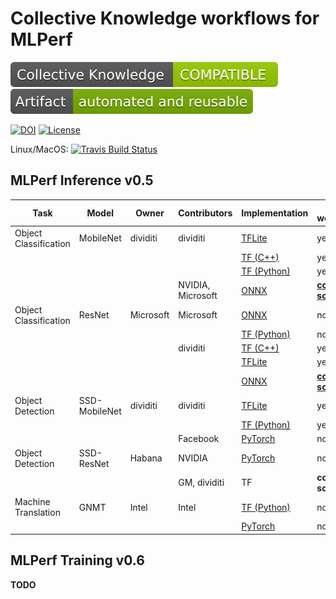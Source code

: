 # Collective Knowledge workflows for MLPerf

[![compatibility](https://github.com/ctuning/ck-guide-images/blob/master/ck-compatible.svg)](https://github.com/ctuning/ck)
[![automation](https://github.com/ctuning/ck-guide-images/blob/master/ck-artifact-automated-and-reusable.svg)](http://cTuning.org/ae)

[![DOI](https://zenodo.org/badge/149591037.svg)](https://zenodo.org/badge/latestdoi/149591037)
[![License](https://img.shields.io/badge/License-BSD%203--Clause-blue.svg)](https://opensource.org/licenses/BSD-3-Clause)

Linux/MacOS: [![Travis Build Status](https://travis-ci.org/ctuning/ck-mlperf.svg?branch=master)](https://travis-ci.org/ctuning/ck-mlperf)

## MLPerf Inference v0.5

| Task | Model | Owner | Contributors | Implementation | CK workflow |
|-|-|-|-|-|-|
| Object Classification | MobileNet     | dividiti  | dividiti  | [TFLite](https://github.com/mlperf/inference/tree/master/edge/object_classification/mobilenets/tflite) | yes |
|                       |               |           |           | [TF (C++)](https://github.com/mlperf/inference/tree/master/edge/object_classification/mobilenets/tf-cpp) | yes |
|                       |               |           |           | [TF (Python)](https://github.com/mlperf/inference/tree/master/edge/object_classification/mobilenets/tf-py) | yes |
|                       |               |           | NVIDIA, Microsoft | [ONNX](https://github.com/mlperf/inference/tree/master/edge/object_classification/mobilenets/onnx) | [**coming soon!**](https://github.com/mlperf/inference/pull/76) |
| Object Classification | ResNet        | Microsoft | Microsoft | [ONNX](https://github.com/mlperf/inference/blob/master/cloud/image_classification) | no |
|                       |               |           |           | [TF (Python)](https://github.com/mlperf/inference/blob/master/cloud/image_classification) | no |
|                       |               |           | dividiti  | [TF (C++)](https://github.com/mlperf/inference/tree/master/edge/object_classification/mobilenets/tf-cpp#install-the-resnet-model) | yes |
|                       |               |           |           | [TFLite](https://github.com/mlperf/inference/tree/master/edge/object_classification/mobilenets/tflite#install-the-resnet-model) | yes |
|                       |               |           |           | [ONNX](https://github.com/mlperf/inference/tree/master/edge/object_classification/mobilenets/onnx#install-the-resnet-model) | [**coming soon!**](https://github.com/mlperf/inference/pull/76) |
| Object Detection      | SSD-MobileNet | dividiti  | dividiti  | [TFLite](https://github.com/mlperf/inference/tree/master/edge/object_detection/ssd_mobilenet/tflite) | yes |
|                       |               |           |           | [TF (Python)](https://github.com/mlperf/inference/tree/master/edge/object_detection/ssd_mobilenet/tf-py) | yes |
|                       |               |           | Facebook  | [PyTorch](https://github.com/mlperf/inference/tree/master/edge/object_detection/ssd_mobilenet/pytorch) | no |
| Object Detection      | SSD-ResNet    | Habana    | NVIDIA    | [PyTorch](https://github.com/mlperf/inference/tree/master/cloud/single_stage_detector/pytorch) | no |
|                       |               |           | GM, dividiti | TF | **coming soon!** |
| Machine Translation   | GNMT          | Intel     | Intel     | [TF (Python)](https://github.com/mlperf/inference/blob/master/cloud/translation/gnmt/tensorflow) | no |
|                       |               |           |           | [PyTorch](https://github.com/mlperf/inference/blob/master/cloud/translation/gnmt/pytorch) | no |

## MLPerf Training v0.6
**TODO**
